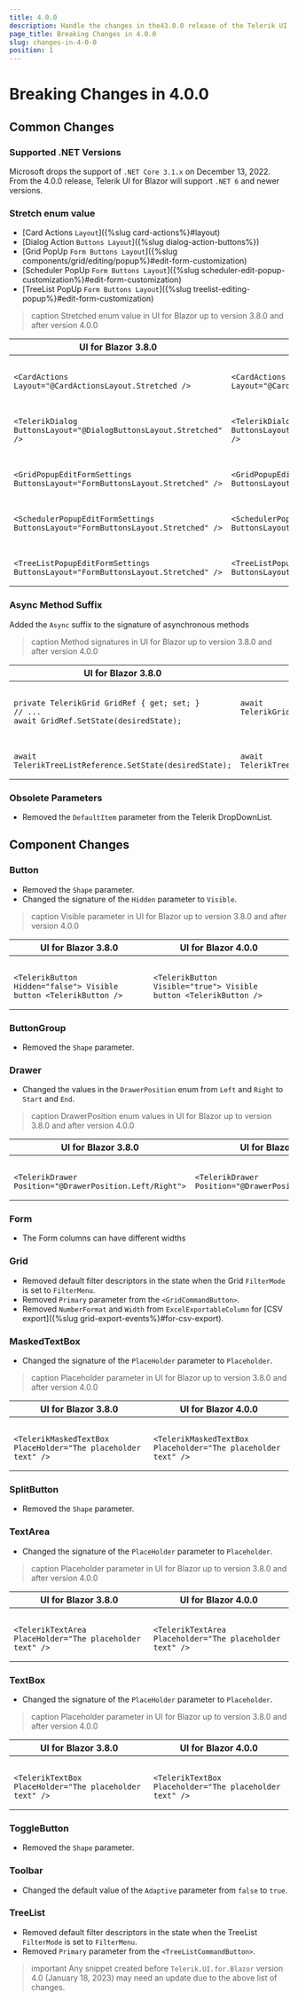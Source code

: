 ```yaml
---
title: 4.0.0
description: Handle the changes in the43.0.0 release of the Telerik UI for Blazor components.
page_title: Breaking Changes in 4.0.0
slug: changes-in-4-0-0
position: 1
---
```


# Breaking Changes in 4.0.0

## Common Changes

### Supported .NET Versions

Microsoft drops the support of `.NET Core 3.1.x` on December 13, 2022. From the 4.0.0 release, Telerik UI for Blazor will support `.NET 6` and newer versions.

### Stretch enum value

* [Card Actions `Layout`]({%slug card-actions%}#layout)
* [Dialog Action `Buttons Layout`]({%slug dialog-action-buttons%})
* [Grid PopUp `Form Buttons Layout`]({%slug components/grid/editing/popup%}#edit-form-customization)
* [Scheduler PopUp `Form Buttons Layout`]({%slug scheduler-edit-popup-customization%}#edit-form-customization)
* [TreeList PopUp `Form Buttons Layout`]({%slug treelist-editing-popup%}#edit-form-customization)

>caption Stretched enum value in UI for Blazor up to version 3.8.0 and after version 4.0.0

<table>
    <thead><tr>
        <th>UI for Blazor 3.8.0</th>
        <th>UI for Blazor 4.0.0</th>
    </tr></thead>
    <tbody>
        <tr>
            <td style="vertical-align:top">
<pre><code>
&lt;CardActions Layout="@CardActionsLayout.Stretched /&gt;
</code></pre>
            </td>
            <td style="vertical-align:top">
<pre><code>
&lt;CardActions Layout="@CardActionsLayout.Stretch" /&gt;
</code></pre>
            </td>
        </tr>  
        <tr>
            <td style="vertical-align:top">
<pre><code>
&lt;TelerikDialog ButtonsLayout="@DialogButtonsLayout.Stretched" /&gt;
</code></pre>
            </td>
            <td style="vertical-align:top">
<pre><code>
&lt;TelerikDialog ButtonsLayout="@DialogButtonsLayout.Stretch" /&gt;
</code></pre>
            </td>
        </tr>
        <tr>
            <td style="vertical-align:top">
<pre><code>
&lt;GridPopupEditFormSettings ButtonsLayout="FormButtonsLayout.Stretched" /&gt;
</code></pre>
            </td>
            <td style="vertical-align:top">
<pre><code>
&lt;GridPopupEditFormSettings ButtonsLayout="FormButtonsLayout.Stretch" /&gt;
</code></pre>
            </td>
        </tr>
        <tr>
            <td style="vertical-align:top">
<pre><code>
&lt;SchedulerPopupEditFormSettings ButtonsLayout="FormButtonsLayout.Stretched" /&gt;
</code></pre>
            </td>
            <td style="vertical-align:top">
<pre><code>
&lt;SchedulerPopupEditFormSettings ButtonsLayout="FormButtonsLayout.Stretch" /&gt;
</code></pre>
            </td>
        </tr>
        <tr>
            <td style="vertical-align:top">
<pre><code>
&lt;TreeListPopupEditFormSettings ButtonsLayout="FormButtonsLayout.Stretched" /&gt;
</code></pre>
            </td>
            <td style="vertical-align:top">
<pre><code>
&lt;TreeListPopupEditFormSettings ButtonsLayout="FormButtonsLayout.Stretch" /&gt;
</code></pre>
            </td>
        </tr>
    </tbody>
</table>

### Async Method Suffix

Added the `Async` suffix to the signature of asynchronous methods

>caption Method signatures in UI for Blazor up to version 3.8.0 and after version 4.0.0

<table>
    <thead><tr>
        <th>UI for Blazor 3.8.0</th>
        <th>UI for Blazor 4.0.0</th>
    </tr></thead>
    <tbody>
        <tr>
            <td style="vertical-align:top">
<pre><code>
private TelerikGrid<GridModel> GridRef { get; set; }
// ...
await GridRef.SetState(desiredState);
</code></pre>
            </td>
            <td style="vertical-align:top">
<pre><code>
await TelerikGridReference.SetStateAsync(desiredState);
</code></pre>
            </td>
        </tr>
        <tr>
            <td style="vertical-align:top">
<pre><code>
await TelerikTreeListReference.SetState(desiredState);
</code></pre>
            </td>
            <td style="vertical-align:top">
<pre><code>
await TelerikTreeListReference.SetStateAsync(desiredState);
</code></pre>
            </td>
        </tr> 
    </tbody>
</table>

### Obsolete Parameters

* Removed the `DefaultItem` parameter from the Telerik DropDownList.

## Component Changes

### Button

- Removed the `Shape` parameter.
- Changed the signature of the `Hidden` parameter to `Visible`.

>caption Visible parameter in UI for Blazor up to version 3.8.0 and after version 4.0.0

<table>
    <thead><tr>
        <th>UI for Blazor 3.8.0</th>
        <th>UI for Blazor 4.0.0</th>
    </tr></thead>
    <tbody>
        <tr>
            <td style="vertical-align:top">
<pre><code>
&lt;TelerikButton Hidden="false"&gt; Visible button &lt;TelerikButton /&gt;
</code></pre>
            </td>
            <td style="vertical-align:top">
<pre><code>
&lt;TelerikButton Visible="true"&gt; Visible button &lt;TelerikButton /&gt;
</code></pre>
            </td>
        </tr>
    </tbody>
</table>

### ButtonGroup

- Removed the `Shape` parameter.

### Drawer

- Changed the values in the `DrawerPosition` enum from `Left` and `Right` to `Start` and `End`.

>caption DrawerPosition enum values in UI for Blazor up to version 3.8.0 and after version 4.0.0

<table>
    <thead><tr>
        <th>UI for Blazor 3.8.0</th>
        <th>UI for Blazor 4.0.0</th>
    </tr></thead>
    <tbody>
        <tr>
            <td style="vertical-align:top">
<pre><code>
&lt;TelerikDrawer Position="@DrawerPosition.Left/Right"&gt;
</code></pre>
            </td>
            <td style="vertical-align:top">
<pre><code>
&lt;TelerikDrawer Position="@DrawerPosition.Start/End"&gt;
</code></pre>
            </td>
        </tr>
    </tbody>
</table>

### Form

- The Form columns can have different widths

### Grid

- Removed default filter descriptors in the state when the Grid `FilterMode` is set to `FilterMenu`.
- Removed `Primary` parameter from the `<GridCommandButton>`.
- Removed `NumberFormat` and `Width` from `ExcelExportableColumn` for [CSV export]({%slug grid-export-events%}#for-csv-export).

### MaskedTextBox

- Changed the signature of the `PlaceHolder` parameter to `Placeholder`.

>caption Placeholder parameter in UI for Blazor up to version 3.8.0 and after version 4.0.0

<table>
    <thead><tr>
        <th>UI for Blazor 3.8.0</th>
        <th>UI for Blazor 4.0.0</th>
    </tr></thead>
    <tbody>
        <tr>
            <td style="vertical-align:top">
<pre><code>
&lt;TelerikMaskedTextBox PlaceHolder="The placeholder text" /&gt;
</code></pre>
            </td>
            <td style="vertical-align:top">
<pre><code>
&lt;TelerikMaskedTextBox Placeholder="The placeholder text" /&gt;
</code></pre>
            </td>
        </tr>
    </tbody>
</table>

### SplitButton

- Removed the `Shape` parameter.

### TextArea

- Changed the signature of the `PlaceHolder` parameter to `Placeholder`.

>caption Placeholder parameter in UI for Blazor up to version 3.8.0 and after version 4.0.0

<table>
    <thead><tr>
        <th>UI for Blazor 3.8.0</th>
        <th>UI for Blazor 4.0.0</th>
    </tr></thead>
    <tbody>
        <tr>
            <td style="vertical-align:top">
<pre><code>
&lt;TelerikTextArea PlaceHolder="The placeholder text" /&gt;
</code></pre>
            </td>
            <td style="vertical-align:top">
<pre><code>
&lt;TelerikTextArea Placeholder="The placeholder text" /&gt;
</code></pre>
            </td>
        </tr>
    </tbody>
</table>

### TextBox

- Changed the signature of the `PlaceHolder` parameter to `Placeholder`.

>caption Placeholder parameter in UI for Blazor up to version 3.8.0 and after version 4.0.0

<table>
    <thead><tr>
        <th>UI for Blazor 3.8.0</th>
        <th>UI for Blazor 4.0.0</th>
    </tr></thead>
    <tbody>
        <tr>
            <td style="vertical-align:top">
<pre><code>
&lt;TelerikTextBox PlaceHolder="The placeholder text" /&gt;
</code></pre>
            </td>
            <td style="vertical-align:top">
<pre><code>
&lt;TelerikTextBox Placeholder="The placeholder text" /&gt;
</code></pre>
            </td>
        </tr>
    </tbody>
</table>

### ToggleButton

- Removed the `Shape` parameter.

### Toolbar

- Changed the default value of the `Adaptive` parameter from `false` to `true`.

### TreeList

- Removed default filter descriptors in the state when the TreeList `FilterMode` is set to `FilterMenu`.
- Removed `Primary` parameter from the `<TreeListCommandButton>`.

>important Any snippet created before `Telerik.UI.for.Blazor` version 4.0 (January 18, 2023) may need an update due to the above list of changes.
